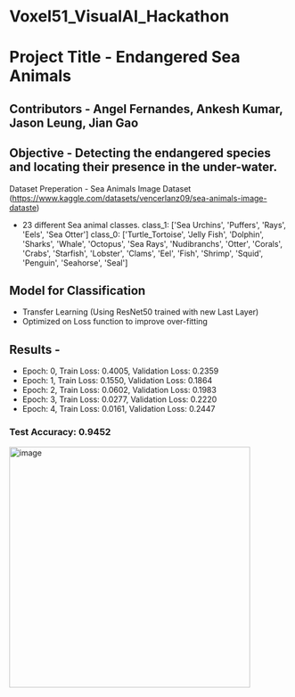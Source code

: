 # Voxel51_VisualAI_Hackathon
# Project Title - Endangered Sea Animals
## Contributors - Angel Fernandes​, Ankesh Kumar​, Jason Leung​, Jian Gao

## Objective - Detecting the endangered species and locating their presence in the under-water.

Dataset Preperation - Sea Animals Image Dataset (https://www.kaggle.com/datasets/vencerlanz09/sea-animals-image-dataste)
- 23 different Sea animal classes.
class_1: ['Sea Urchins', 'Puffers', 'Rays', 'Eels', 'Sea Otter']
class_0: ['Turtle_Tortoise', 'Jelly Fish', 'Dolphin', 'Sharks', 'Whale', 'Octopus', 'Sea Rays', 'Nudibranchs', 'Otter', 'Corals', 'Crabs', 'Starfish', 'Lobster', 'Clams', 'Eel', 'Fish', 'Shrimp', 'Squid', 'Penguin', 'Seahorse', 'Seal']


## Model for Classification 
- Transfer Learning (Using ResNet50 trained with new Last Layer)
- Optimized on Loss function to improve over-fitting

## Results - 
- Epoch: 0, Train Loss: 0.4005, Validation Loss: 0.2359
- Epoch: 1, Train Loss: 0.1550, Validation Loss: 0.1864
- Epoch: 2, Train Loss: 0.0602, Validation Loss: 0.1983
- Epoch: 3, Train Loss: 0.0277, Validation Loss: 0.2220
- Epoch: 4, Train Loss: 0.0161, Validation Loss: 0.2447
### Test Accuracy: 0.9452

<img width="432" alt="image" src="https://github.com/user-attachments/assets/55c815a1-7d95-4614-a1dc-904d4ebe50a1">
